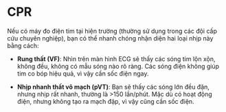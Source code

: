 # CPR  
Nếu có máy đo điện tim tại hiện trường (thường sử dụng trong các đội cấp cứu chuyên nghiệp), bạn có thể nhanh chóng nhận diện hai loại nhịp này bằng cách:  
  
- **Rung thất (VF)**: Nhìn trên màn hình ECG sẽ thấy các sóng tim lộn xộn, không đều, không có mẫu sóng nào rõ ràng. Các sóng điện không giúp tim co bóp hiệu quả, vì vậy cần sốc điện ngay.  
- **Nhịp nhanh thất vô mạch (pVT)**: Bạn sẽ thấy các sóng lớn đều đặn, nhưng nhịp rất nhanh, thường là >150 lần/phút. Mặc dù có hoạt động điện, nhưng không tạo ra mạch đập, vì vậy cũng cần sốc điện.